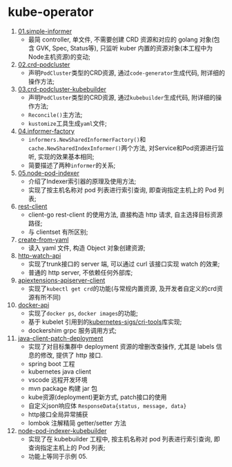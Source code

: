 # kube-operator

1. [01.simple-informer](../../tree/01.simple-informer)
    - 最简 controller, 单文件, 不需要创建 CRD 资源和对应的 golang 对象(包含 GVK, Spec, Status等), 只监听 kuber 内置的资源对象(本工程中为Node主机资源)的变动;
2. [02.crd-podcluster](../../tree/02.crd-podcluster)
    - 声明`PodCluster`类型的CRD资源, 通过`code-generator`生成代码, 附详细的操作方法;
3. [03.crd-podcluster-kubebuilder](../../tree/03.crd-podcluster-kubebuilder)
    - 声明`PodCluster`类型的CRD资源, 通过`kubebuilder`生成代码, 附详细的操作方法;
    - `Reconcile()`主方法;
    - `kustomize`工具生成`yaml`文件;
4. [04.informer-factory](../../tree/04.informer-factory)
    - `informers.NewSharedInformerFactory()`和`cache.NewSharedIndexInformer()`两个方法, 对Service和Pod资源进行监听, 实现的效果基本相同;
    - 简要描述了两种`informer`的关系;
5. [05.node-pod-indexer](../../tree/05.node-pod-indexer)
    - 介绍了Indexer索引器的原理及使用方法;
    - 实现了按主机名称对 pod 列表进行索引查询, 即查询指定主机上的 Pod 列表;
6. [rest-client](../../tree/rest-client)
    - client-go rest-client 的使用方法, 直接构造 http 请求, 自主选择目标资源路径;
    - 与 clientset 有所区别;
7. [create-from-yaml](../../tree/create-from-yaml)
    - 读入 yaml 文件, 构造 Object 对象创建资源;
8. [http-watch-api](../../tree/http-watch-api)
    - 实现了trunk接口的 server 端, 可以通过 curl 该接口实现 watch 的效果;
    - 普通的 http server, 不依赖任何外部库;
9. [apiextensions-apiserver-client](../../tree/apiextensions-apiserver-client)
    - 实现了`kubectl get crd`的功能(与常规内置资源, 及开发者自定义的crd资源有所不同)
10. [docker-api](../../tree/docker-api)
    - 实现了`docker ps`, `docker images`的功能;
    - 基于 kubelet 引用到的[kubernetes-sigs/cri-tools](https://github.com/kubernetes-sigs/cri-tools)库实现;
    - dockershim grpc 服务调用方式;
11. [java-client-patch-deployment](../../tree/java-client-patch-deployment)
    - 实现了对目标集群中 deployment 资源的增删改查操作, 尤其是 labels 信息的修改, 提供了 http 接口.
    - spring boot 工程
    - kubernetes java client
    - vscode 远程开发环境
    - mvn package 构建 jar 包
    - kube资源(deployment)更新方式, patch接口的使用
    - 自定义json响应体 `ResponseData{status, message, data}`
    - http接口全局异常捕获
    - lombok 注解精简 getter/setter 方法
12. [node-pod-indexer-kubebuilder](../../tree/node-pod-indexer-kubebuilder)
    - 实现了在 kubebuilder 工程中, 按主机名称对 pod 列表进行索引查询, 即查询指定主机上的 Pod 列表;
    - 功能上等同于示例 05.
